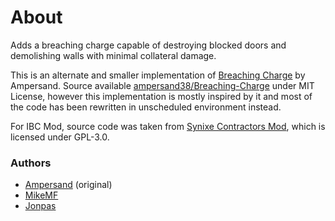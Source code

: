 # About

Adds a breaching charge capable of destroying blocked doors and demolishing walls with minimal collateral damage.

This is an alternate and smaller implementation of [Breaching Charge](https://github.com/ampersand38/Breaching-Charge) by Ampersand. Source available [ampersand38/Breaching-Charge](https://github.com/ampersand38/Breaching-Charge) under MIT License, however this implementation is mostly inspired by it and most of the code has been rewritten in unscheduled environment instead.

For IBC Mod, source code was taken from [Synixe Contractors Mod](https://github.com/SynixeContractors/Mod/tree/main/addons/breaching), which is licensed under GPL-3.0.

### Authors

- [Ampersand](https://github.com/ampersand38) (original)
- [MikeMF](https://github.com/mike-mf)
- [Jonpas](https://github.com/jonpas)
